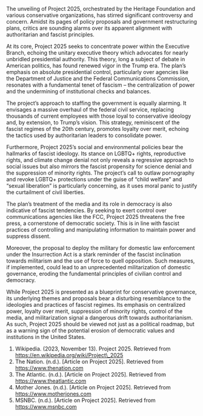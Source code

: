 The unveiling of Project 2025, orchestrated by the Heritage Foundation and various conservative organizations, has stirred significant controversy and concern. Amidst its pages of policy proposals and government restructuring plans, critics are sounding alarms over its apparent alignment with authoritarian and fascist principles.

At its core, Project 2025 seeks to concentrate power within the Executive Branch, echoing the unitary executive theory which advocates for nearly unbridled presidential authority. This theory, long a subject of debate in American politics, has found renewed vigor in the Trump era. The plan’s emphasis on absolute presidential control, particularly over agencies like the Department of Justice and the Federal Communications Commission, resonates with a fundamental tenet of fascism – the centralization of power and the undermining of institutional checks and balances.

The project’s approach to staffing the government is equally alarming. It envisages a massive overhaul of the federal civil service, replacing thousands of current employees with those loyal to conservative ideology and, by extension, to Trump’s vision. This strategy, reminiscent of the fascist regimes of the 20th century, promotes loyalty over merit, echoing the tactics used by authoritarian leaders to consolidate power.

Furthermore, Project 2025’s social and environmental policies bear the hallmarks of fascist ideology. Its stance on LGBTQ+ rights, reproductive rights, and climate change denial not only reveals a regressive approach to social issues but also mirrors the fascist propensity for science denial and the suppression of minority rights. The project’s call to outlaw pornography and revoke LGBTQ+ protections under the guise of “child welfare” and “sexual liberation” is particularly concerning, as it uses moral panic to justify the curtailment of civil liberties.

The plan’s treatment of the media and its role in democracy is also indicative of fascist tendencies. By seeking to exert control over communications agencies like the FCC, Project 2025 threatens the free press, a cornerstone of democratic society. This is in line with fascist practices of controlling and manipulating information to maintain power and suppress dissent.

Moreover, the proposal to deploy the military for domestic law enforcement under the Insurrection Act is a stark reminder of the fascist inclination towards militarism and the use of force to quell opposition. Such measures, if implemented, could lead to an unprecedented militarization of domestic governance, eroding the fundamental principles of civilian control and democracy.

While Project 2025 is presented as a blueprint for conservative governance, its underlying themes and proposals bear a disturbing resemblance to the ideologies and practices of fascist regimes. Its emphasis on centralized power, loyalty over merit, suppression of minority rights, control of the media, and militarization signal a dangerous drift towards authoritarianism. As such, Project 2025 should be viewed not just as a political roadmap, but as a warning sign of the potential erosion of democratic values and institutions in the United States.

1. Wikipedia. (2023, November 13). Project 2025. Retrieved from https://en.wikipedia.org/wiki/Project\_2025
2. The Nation. (n.d.). \[Article on Project 2025\]. Retrieved from https://www.thenation.com
3. The Atlantic. (n.d.). \[Article on Project 2025\]. Retrieved from https://www.theatlantic.com
4. Mother Jones. (n.d.). \[Article on Project 2025\]. Retrieved from https://www.motherjones.com
5. MSNBC. (n.d.). \[Article on Project 2025\]. Retrieved from https://www.msnbc.com